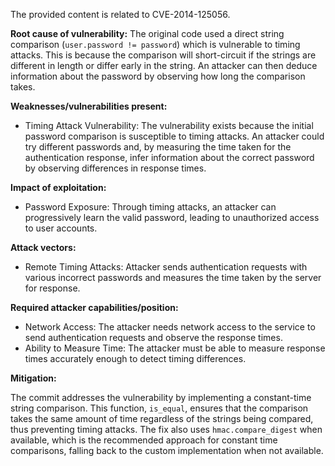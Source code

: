 The provided content is related to CVE-2014-125056.

**Root cause of vulnerability:**
The original code used a direct string comparison (`user.password != password`) which is vulnerable to timing attacks. This is because the comparison will short-circuit if the strings are different in length or differ early in the string. An attacker can then deduce information about the password by observing how long the comparison takes.

**Weaknesses/vulnerabilities present:**
- Timing Attack Vulnerability: The vulnerability exists because the initial password comparison is susceptible to timing attacks. An attacker could try different passwords and, by measuring the time taken for the authentication response, infer information about the correct password by observing differences in response times.

**Impact of exploitation:**
- Password Exposure: Through timing attacks, an attacker can progressively learn the valid password, leading to unauthorized access to user accounts.

**Attack vectors:**
- Remote Timing Attacks: Attacker sends authentication requests with various incorrect passwords and measures the time taken by the server for response.

**Required attacker capabilities/position:**
- Network Access: The attacker needs network access to the service to send authentication requests and observe the response times.
- Ability to Measure Time: The attacker must be able to measure response times accurately enough to detect timing differences.

**Mitigation:**

The commit addresses the vulnerability by implementing a constant-time string comparison. This function, `is_equal`, ensures that the comparison takes the same amount of time regardless of the strings being compared, thus preventing timing attacks. The fix also uses `hmac.compare_digest` when available, which is the recommended approach for constant time comparisons, falling back to the custom implementation when not available.